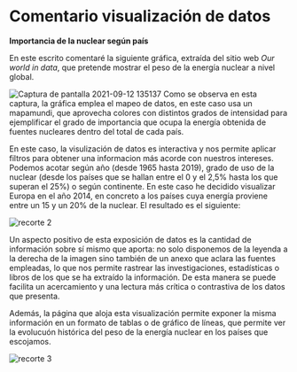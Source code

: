 # Comentario visualización de datos
**Importancia de la nuclear según país**

En este escrito comentaré la siguiente gráfica, extraída del sitio web _Our world in data_, que pretende mostrar el peso de la energía nuclear a nivel global.

![Captura de pantalla 2021-09-12 135137](https://user-images.githubusercontent.com/90326299/132986506-6b454d1d-d97b-4783-8fee-e8e6551b4119.png)
Como se observa en esta captura, la gráfica emplea el mapeo de datos, en este caso usa un mapamundi, que aprovecha colores con distintos grados de intensidad para
ejemplificar el grado de importancia que ocupa la energía obtenida de fuentes nucleares dentro del total de cada país.

En este caso, la visulización de datos es interactiva y nos permite aplicar filtros para obtener una informacion más acorde con nuestros intereses. Podemos
acotar según año (desde 1965 hasta 2019), grado de uso de la nuclear (desde los países que se hallan entre el 0 y el 2,5% hasta los que superan el 25%) o según continente.
En este caso he decidido visualizar Europa en el año 2014, en concreto a los países cuya energía proviene entre un 15 y un 20% de la nuclear. El resultado es el siguiente:

![recorte 2](https://user-images.githubusercontent.com/90326299/132986940-356b07f8-92e6-4e0d-a16d-0a4470cb7dc7.png)

Un aspecto positivo de esta exposición de datos es la cantidad de información sobre sí mismo que aporta: no solo disponemos de la leyenda a la derecha de la imagen
sino también de un anexo que aclara las fuentes empleadas, lo que nos permite rastrear las investigaciones, estadísticas o libros de los que se ha extraído la información.
De esta manera se puede facilita un acercamiento y una lectura más crítica o contrastiva de los datos que presenta.

Además, la página que aloja esta visualización permite exponer la misma información en un formato de tablas o de gráfico de líneas, que permite ver 
la evolucuón histórica del peso de la energía nuclear en los países que escojamos. 


![recorte 3](https://user-images.githubusercontent.com/90326299/132992623-dc1dc218-0a86-41f0-954a-f67ee504d612.png)

